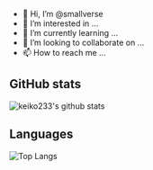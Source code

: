 - 👋 Hi, I’m @smallverse
- 👀 I’m interested in ...
- 🌱 I’m currently learning ...
- 💞️ I’m looking to collaborate on ...
- 📫 How to reach me ...

<!---
smallverse/smallverse is a ✨ special ✨ repository because its `README.md` (this file) appears on your GitHub profile.
You can click the Preview link to take a look at your changes.
--->
## GitHub stats

![keiko233's github stats](https://github-readme-stats.vercel.app/api?username=smallverse&show_icons=true&bg_color=ffffff&title_color=FF1958&hide_title=true&theme=swift)

## Languages

![Top Langs](https://github-readme-stats.vercel.app/api/top-langs/?username=smallverse&layout=compact&bg_color=ffffff&title_color=FF1958&theme=swift&exclude_repo=kernel_xiaomi_odin,subconverter-meta)

